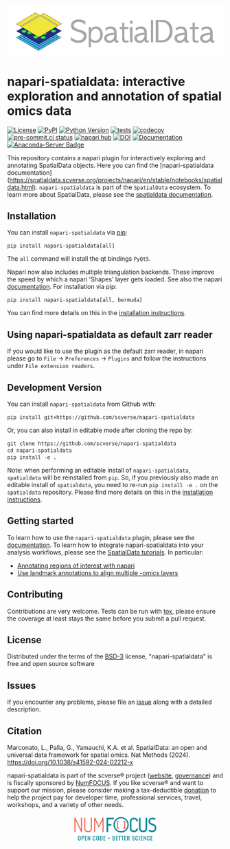 ![SpatialData banner](https://github.com/scverse/spatialdata/blob/main/docs/_static/img/spatialdata_horizontal.png?raw=true)

# napari-spatialdata: interactive exploration and annotation of spatial omics data

[![License](https://img.shields.io/pypi/l/napari-spatialdata.svg?color=green)](https://github.com/scverse/napari-spatialdata/raw/main/LICENSE)
[![PyPI](https://img.shields.io/pypi/v/napari-spatialdata.svg?color=green)](https://pypi.org/project/napari-spatialdata)
[![Python Version](https://img.shields.io/pypi/pyversions/napari-spatialdata.svg?color=green)](https://python.org)
[![tests](https://github.com/scverse/napari-spatialdata/workflows/tests/badge.svg)](https://github.com/scverse/napari-spatialdata/actions)
[![codecov](https://codecov.io/gh/scverse/napari-spatialdata/branch/main/graph/badge.svg?token=ASqlOKnOj7)](https://codecov.io/gh/scverse/napari-spatialdata)
[![pre-commit.ci status](https://results.pre-commit.ci/badge/github/scverse/napari-spatialdata/main.svg)](https://results.pre-commit.ci/latest/github/scverse/napari-spatialdata/main)
[![napari hub](https://img.shields.io/endpoint?url=https://api.napari-hub.org/shields/napari-spatialdata)](https://napari-hub.org/plugins/napari-spatialdata)
[![DOI](https://zenodo.org/badge/477021400.svg)](https://zenodo.org/badge/latestdoi/477021400)
[![Documentation][badge-pypi]][link-pypi]
[![Anaconda-Server Badge](https://anaconda.org/conda-forge/napari-spatialdata/badges/version.svg)](https://anaconda.org/conda-forge/napari-spatialdata)

[badge-pypi]: https://badge.fury.io/py/napari-spatialdata.svg
[link-pypi]: https://pypi.org/project/napari-spatialdata/

This repository contains a napari plugin for interactively exploring and annotating
SpatialData objects. Here you can find the [napari-spatialdata documentation]
(https://spatialdata.scverse.org/projects/napari/en/stable/notebooks/spatialdata.html). `napari-spatialdata` is part of the `SpatialData` ecosystem. To learn more about SpatialData, please see the [spatialdata documentation](https://spatialdata.scverse.org/).

## Installation

You can install `napari-spatialdata` via [pip]:

    pip install napari-spatialdata[all]

The `all` command will install the qt bindings `PyQt5`.

Napari now also includes multiple triangulation backends. These improve the speed by which a napari 'Shapes' layer gets
loaded. See also the napari [documentation](https://napari.org/stable/guides/triangulation.html). For installation via
pip:

    pip install napari-spatialdata[all, bermuda]

You can find more details on this in the [installation instructions](https://spatialdata.scverse.org/en/stable/installation.html).

## Using napari-spatialdata as default zarr reader

If you would like to use the plugin as the default zarr reader, in napari please go to `File` -> `Preferences`
-> `Plugins` and follow the instructions under `File extension readers`.

## Development Version

You can install `napari-spatialdata` from Github with:

    pip install git+https://github.com/scverse/napari-spatialdata

Or, you can also install in editable mode after cloning the repo by:

    git clone https://github.com/scverse/napari-spatialdata
    cd napari-spatialdata
    pip install -e .

Note: when performing an editable install of `napari-spatialdata`, `spatialdata`
will be reinstalled from `pip`. So, if you previously also made an editable install
of `spatialdata`, you need to re-run `pip install -e .` on the `spatialdata`
repository. Please find more details on this in the [installation instructions](https://spatialdata.scverse.org/en/stable/installation.html).

## Getting started

To learn how to use the `napari-spatialdata` plugin, please see the [documentation](https://spatialdata.scverse.org/projects/napari/en/stable/notebooks/spatialdata.html).
To learn how to integrate napari-spatialdata into your analysis workflows, please
see the [SpatialData tutorials](https://spatialdata.scverse.org/en/stable/tutorials/notebooks/notebooks.html). In particular:

- [Annotating regions of interest with napari](https://spatialdata.scverse.org/en/stable/tutorials/notebooks/notebooks/examples/napari_rois.html)
- [Use landmark annotations to align multiple -omics layers](https://spatialdata.scverse.org/en/stable/tutorials/notebooks/notebooks/examples/alignment_using_landmarks.html)

## Contributing

Contributions are very welcome. Tests can be run with [tox], please ensure
the coverage at least stays the same before you submit a pull request.

## License

Distributed under the terms of the [BSD-3] license,
"napari-spatialdata" is free and open source software

## Issues

If you encounter any problems, please file an [issue] along with a detailed description.

## Citation

Marconato, L., Palla, G., Yamauchi, K.A. et al. SpatialData: an open and universal data framework for spatial omics. Nat Methods (2024). https://doi.org/10.1038/s41592-024-02212-x

[napari]: https://github.com/napari/napari
[cookiecutter]: https://github.com/audreyr/cookiecutter
[@napari]: https://github.com/napari
[mit]: http://opensource.org/licenses/MIT
[bsd-3]: http://opensource.org/licenses/BSD-3-Clause
[gnu gpl v3.0]: http://www.gnu.org/licenses/gpl-3.0.txt
[gnu lgpl v3.0]: http://www.gnu.org/licenses/lgpl-3.0.txt
[apache software license 2.0]: http://www.apache.org/licenses/LICENSE-2.0
[mozilla public license 2.0]: https://www.mozilla.org/media/MPL/2.0/index.txt
[cookiecutter-napari-plugin]: https://github.com/napari/cookiecutter-napari-plugin
[tox]: https://tox.readthedocs.io/en/latest/
[pip]: https://pypi.org/project/pip/
[pypi]: https://pypi.org/
[issue]: https://github.com/scverse/napari-spatialdata/issues
[//]: # "numfocus-fiscal-sponsor-attribution"

napari-spatialdata is part of the scverse® project ([website](https://scverse.org), [governance](https://scverse.org/about/roles)) and is fiscally sponsored by [NumFOCUS](https://numfocus.org/).
If you like scverse® and want to support our mission, please consider making a tax-deductible [donation](https://numfocus.org/donate-to-scverse) to help the project pay for developer time, professional services, travel, workshops, and a variety of other needs.

<div align="center">
<a href="https://numfocus.org/project/scverse">
  <img
    src="https://raw.githubusercontent.com/numfocus/templates/master/images/numfocus-logo.png"
    width="200"
  >
</a>
</div>
